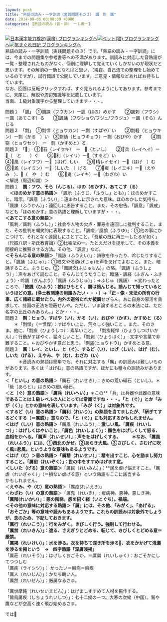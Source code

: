 ```yaml
---
layout: post
title: "熟語の読み・一字訓読（実践問題その３）　諷　剽　厲"
date: 2014-09-06 00:00:00 +0900
categories: [熟語の読み（音・訓）　ー１級－]
---
```


[![](/syuusyuu9701/assets/images/熟語の読み・一字訓読（実践問題その３）-諷-剽-厲-br_c_3028_1.gif)](http://blog.with2.net/link.php?1659096:3028 "日本漢字能力検定(漢検) ブログランキングへ")[日本漢字能力検定(漢検) ブログランキングへ](http://blog.with2.net/link.php?1659096:3028)[![](/syuusyuu9701/assets/images/熟語の読み・一字訓読（実践問題その３）-諷-剽-厲-br_c_1348_1.gif)](http://blog.with2.net/link.php?1659096:1348 "ペット(猫) ブログランキングへ")[ペット(猫) ブログランキングへ](http://blog.with2.net/link.php?1659096:1348)[![](/syuusyuu9701/assets/images/熟語の読み・一字訓読（実践問題その３）-諷-剽-厲-br_c_9257_1.gif)](http://blog.with2.net/link.php?1659096:9257 "気まぐれ日記 ブログランキングへ")[気まぐれ日記 ブログランキングへ](http://blog.with2.net/link.php?1659096:9257)  
熟語の読み・一字訓読（実践問題その３）です。「熟語の読み・一字訓読」には、今までの問題集や参考書等への不満があります。訓読みに対応した音熟語が一覧・整理されたものがなく、個別に理解して覚えていくしかないのが現状だと思います。その解消の一助となればと思い、（現在、自己流での整理をし始めているのですが）、試行錯誤で公開しています。ご意見・情報などあればお待ちしています。  
なお、回答は反転クリックすれば、すぐ見られるようにしてあります。参考までに、末尾に、解説や周辺知識等を記載しています。  
当面、１級対象漢字から整理していきます・・・。  
  
問題１　「諷」　①諷諫（フウカン）ー諷（ほの）めかす　　②諷刺（フウシ）ー諷（あてこす）る　　③諷誦（フウショウ/フジュ/フウジュ）ー諷（そら）んじる　　  
問題２　「剽」　①剽悍（ヒョウカン）ー剽（すばや）い　　②剽軽（ヒョウキン）ー剽（かる　）い　③剽劫（ヒョウキョウ）ー剽（おびや）かす　　④剽窃（ヒョウセツ）　ー　剽（かすめと）る　  
問題３　「」　①石（レイセキ）　ー　（といし）　　②兵（レイヘイ）ー（　と　　）ぐ　　③利（レイリ）ー（するど）い  
④風（レイフウ）ー（はげ）しい　　⑤精レイセイ）ー（はげ　）む　　⑥民（レイミン）ー（しいた　）げる　　⑦疫（レイエキ）ー（えやみ　）、（　や　）む　　⑧鬼（レイキ）ー（わざわ）い  
＜解説（周辺知識）＞  
問題１　**諷：フウ、そら（んじる）、ほの（めかす）、あてこす（る）**　　  
　**＜ほのめかす意の熟語＞** 「諷示（ふうじ、「ふうし」とも）」：ほのめかすこと。暗示。「諷意（ふうい）」：遠まわしに示された意味。ほのめかした気持ち。「諷諫（ふうかん）」：遠回しに忠告すること。また、その忠告。「諷意」「諷戒」なども「ほのめかす」意の熟語と理解していますが・・・。  
**＜あてこする意の熟語＞**  
「風刺／諷刺（ふうし）」：社会や人物の欠点・罪悪を遠回しに批判すること。また、その批判を嘲笑的に表現すること。「諷喩／風諭（ふうゆ）」：①他の事にかこつけて、それとなく遠回しにさとすこと。「吾輩の既に再三―したるが如く」〈尺振八訳・斯氏教育論〉②比喩法の一。たとえだけを提示して、その本義を間接的に推察させる方法。その他、「諷言」など。  
**＜そらんじる意の熟語＞**「諷詠（ふうえい）」：詩歌を作ったり、吟じたりすること。「諷誦（ふじゅ）」：①経文や偈頌(げじゅ)を声をあげてよむこと。また、暗誦すること。ふうじゅ。②「諷誦文(ふじゅもん)」の略。「諷誦（ふうしょう）」：声をあげて読むこと。そらんじてうたうこと。暗誦・諷経（ふぎん・ふきょう）・吟諷（ぎんぷう）「諷誦（ふうじゅ）」：⇒ふじゅ（諷誦）　＊変わったところで、「**披諷（ひふう）：**披はひもとく、諷は諳んじる。諳んじて知っているというほどの意。(浄土教関連の用語みたい・・・）→「正・像・末法の所有の行事、広く諸経に載せたり。内外の道俗たれか**披諷**せざらん。あに自身の邪活を貪求して、持国の正法を隠蔽せんや。ただし、いま論ずるところの末法には、ただ名字の比丘のみあらん。」とか・・・。  
問題２　**剽：ヒョウ、すばや（い）、かる（い）、おびや（かす）、かすめと（る）**　  
　　＊「剽悍」（＝慓悍）：すばやい上に、荒々しく強いこと 。また、そのさま。他に、「剽疾（ひょうしつ）：素早いこと。 「剽疾軽悍（ひょうしつけいかん）」：行動がすばやく、猛々しいこと。「剽剥（ひょうはく）」: 文字や言葉で非難すること。←おびやかす意だと思う。「剽盗(ヒョウトウ)」かすめとる意。  
問題３　**厲：レイ、といし、と（ぐ）、するど（い）、はげ（しい）、はげ（む）、しいた（げる）、えやみ、や（む）、わざわ（い）**  
　　　＊音読みの熟語は簡単でも、それに対応する「厲」の訓読みは難しいものがあります。多くは「はげむ」意の熟語ですが、ほかにも種々の訓読みがあります。  
＜**「といし」の意の熟語**＞「厲石（れいせき）」：きめの荒い砥石（といし）。＊「砥（あらと）」はきめの細い砥石。  
＜**と（ぐ）意の熟語**＞**「厲兵（れいへい）」**＊この**「兵」は兵器や武器の意味**であることは１級レベルの人にとっては常識ですね・・・。「と（ぐ）」とか「みが（く）」とかの意味を表しています。「みが（く）」は対象外です。  
＜**するど（い）意の熟語**＞「厲利（れいり）」の熟語を当てましたが、「硏ぎてするどくする（＝厲鋭）」意なので、「と（ぐ）」にも対応するかもしれません。  
＜**はげ（しい）意の熟語**＞**「厲風（れいふう）」：**激しい風、「厲疾（れいしつ）」：はげしくはやいこと。「厲色（れいしょく）」：顏色をはげしくして怒る、血相をかへる。「厲声（れいせい）」：声ををはげしくする。　　　＊なお、「厲風（れいふう）」には、①西北のかぜ。②あらき大風。③さびしく、さむげに吹く風=悲風。というような意味もあるようです。  
＜**はげ（む）＞意の熟語**＞「厲精（れいせい）」：精を出すこと、心を励まし努力すること。「厲俗（れいぞく）」：世の中をすすめはげます意。  
＜**しいた（げる）意の熟語**＞**「厲民（れいみん）」：**民を虐げ悩ますこと。「厲虐（れいぎゃく）」（＝損ない虐げる意）という熟語もここに該当する  
かもしれません。  
＜**えやみ、や（む）意の熟語**＞「厲疫(れいえき)」  
＜**わざわ（い）の意の熟語**＞「厲鬼（れいき）」: 疫病神。悪神。悪しき神。 **「厲階(れいかい）」：**悪の階梯。怨を招く緒（いとぐち）。禍端。　  
＜**その他の意味に対応する熟語**＞「厲」には、その他、「みがく」、「あげる」、「おそごか」等の意味や読みもあるようです。これらの訓読みは対象外でしょうが、念のため、下記しておきます。  
「厲行（れいこう）」：行をみがく。きびしく行う。強制して行わせる。  
「厲禁（れいきん）」：遮る、さえぎりとどめる、転じて、きびしくとどめる意＝厳禁。  
**「厲掲（れいけい）」**：水を渉る。衣を持ちて深き所を渉る、衣をかかげて浅瀬を渉るを掲という　→　四字熟語**「深厲浅掲」**  
「厲莊（れいそう）」：はげしくおごそか。＝厲粛（れいしゅく）：おごそかにしてつつしむ  
「厲疾（ライシツ）」： かったい＝癩病＝癩疾  
「厲人（れいじん）」：かたち醜い人。  
「厲然（れいぜん）」：厳厲なるさま。  
  
「厲世摩鈍（れいせいまどん）」：はげましすすめて人材を振作する。  
「鷙鳥厲疾（しちょうれいしつ）」：七十二候の一つ。大寒の次候（中国）。鷲や鷹などが空高く速く飛び始めるさま。　　　　　  
  
では👋  
  